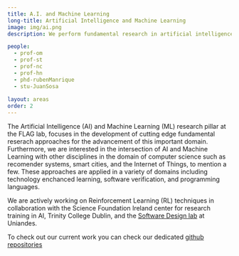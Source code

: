 ```yaml
---
title: A.I. and Machine Learning
long-title: Artificial Intelligence and Machine Learning
image: img/ai.png
description: We perform fundamental research in artificial intelligence and machine learning approaches, and their application

people:
  - prof-om
  - prof-st
  - prof-nc
  - prof-hn
  - phd-rubenManrique
  - stu-JuanSosa
  
layout: areas
order: 2
---
```


The Artificial Intelligence (AI) and Machine Learning (ML) research pillar at the FLAG lab, focuses in the development of cutting edge fundamental reserach approaches for the advancement of this important domain.
Furthermore, we are interested in the intersection of AI and Machine Learning with other disciplines in the domain of computer science such as recomender systems, smart cities, and the Internet of Things, to mention a few.
These approaches are applied in a variety of domains including technology enchanced learning, software verification, and programming languages.

We are actively working on Reinforcement Learning (RL) techniques in collaboration with the Science Foundation Ireland center for research training in AI, Trinity College Dublin, and the [Software Design lab](https://thesoftwaredesignlab.github.io) at Uniandes.

To check out our current work you can check our dedicated [github repositories](https://github.com/orgs/FLAGlab/teams/ai)
